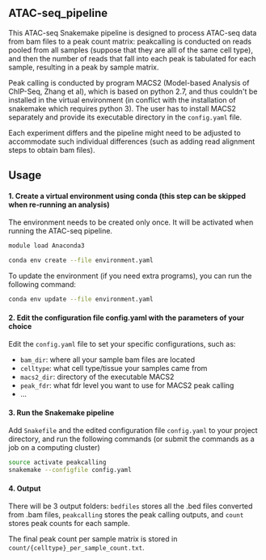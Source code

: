 ## ATAC-seq_pipeline

This ATAC-seq Snakemake pipeline is designed to process ATAC-seq data from bam files to a peak count matrix: peakcalling is conducted on reads pooled from all samples (suppose that they are alll of the same cell type), and then the number of reads that fall into each peak is tabulated for each sample, resulting in a peak by sample matrix.

Peak calling is conducted by program MACS2 (Model-based Analysis of ChIP-Seq, Zhang et al), which is based on python 2.7, and thus couldn't be installed in the virtual environment (in conflict with the installation of snakemake which requires python 3). The user has to install MACS2 separately and provide its executable directory in the `config.yaml` file.

Each experiment differs and the pipeline might need to be adjusted to accommodate such individual differences (such as adding read alignment steps to obtain bam files).

## Usage

#### 1. Create a virtual environment using conda (this step can be skipped when re-running an analysis)

The environment needs to be created only once. It will be activated when running the ATAC-seq pipeline.

```bash
module load Anaconda3

conda env create --file environment.yaml
```

To update the environment (if you need extra programs), you can run the following command:
```bash
conda env update --file environment.yaml
```

#### 2. Edit the configuration file config.yaml with the parameters of your choice

Edit the `config.yaml` file to set your specific configurations, such as:

* `bam_dir`: where all your sample bam files are located
* `celltype`: what cell type/tissue your samples came from
* `macs2_dir`: directory of the executable MACS2
* `peak_fdr`: what fdr level you want to use for MACS2 peak calling
* ...

#### 3. Run the Snakemake pipeline

Add  `Snakefile` and the edited configuration file `config.yaml` to your project directory, and run the following commands (or submit the commands as a job on a computing cluster)

```bash
source activate peakcalling
snakemake --configfile config.yaml
```
#### 4. Output

There will be 3 output folders: 
`bedfiles` stores all the .bed files converted from .bam files, `peakcalling` stores the peak calling outputs, and `count` stores peak counts for each sample.

The final peak count per sample matrix is stored in `count/{celltype}_per_sample_count.txt`.

